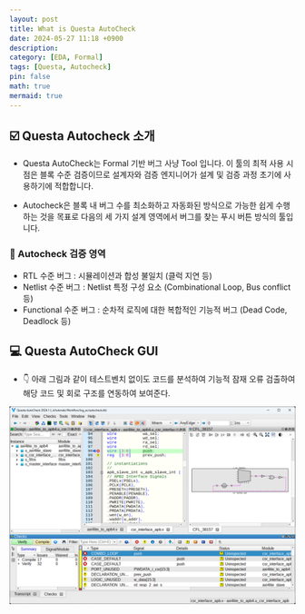 ```yaml
---
layout: post
title: What is Questa AutoCheck
date: 2024-05-27 11:18 +0900
description:
category: [EDA, Formal]
tags: [Questa, Autocheck]
pin: false
math: true
mermaid: true
---
```


## :ballot_box_with_check: Questa Autocheck 소개

* Questa AutoCheck는 Formal 기반 버그 사냥 Tool 입니다. 이 툴의 최적 사용 시점은 블록 수준 검증이므로 설계자와 검증 엔지니어가 설계 및 검증 과정 초기에 사용하기에 적합합니다.

* Autocheck은 블록 내 버그 수를 최소화하고 자동화된 방식으로 가능한 쉽게 수행하는 것을 목표로 다음의 세 가지 설계 영역에서 버그를 찾는 푸시 버튼 방식의 툴입니다.

### :microscope: Autocheck 검증 영역

* RTL 수준 버그 : 시뮬레이션과 합성 불일치 (클럭 지연 등)
* Netlist 수준 버그 : Netlist 특정 구성 요소 (Combinational Loop, Bus conflict 등)
* Functional 수준 버그 : 순차적 로직에 대한 복합적인 기능적 버그 (Dead Code, Deadlock 등)

## :computer: Questa AutoCheck GUI

* :point_down: 아래 그림과 같이 테스트벤치 없이도 코드를 분석하여 기능적 잠재 오류 검출하여 해당 코드 및 회로 구조를 연동하여 보여준다.

![Questa AutoCheck GUI](</assets/img/240527/240527_ac1.png>)
